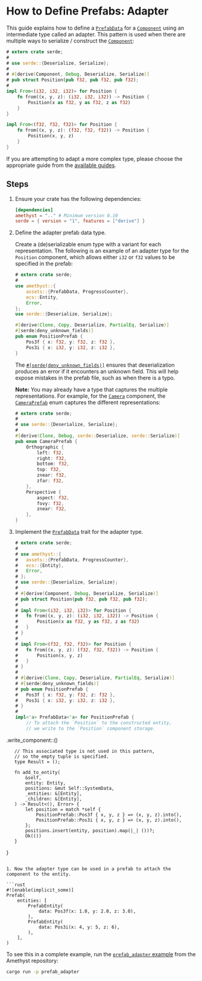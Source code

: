 # How to Define Prefabs: Adapter

This guide explains how to define a [`PrefabData`] for a [`Component`] using an intermediate type called an adapter. This pattern is used when there are multiple ways to serialize / construct the [`Component`]:

```rust
# extern crate serde;
# 
# use serde::{Deserialize, Serialize};
# 
# #[derive(Component, Debug, Deserialize, Serialize)]
# pub struct Position(pub f32, pub f32, pub f32);
# 
impl From<(i32, i32, i32)> for Position {
    fn from((x, y, z): (i32, i32, i32)) -> Position {
        Position(x as f32, y as f32, z as f32)
    }
}

impl From<(f32, f32, f32)> for Position {
    fn from((x, y, z): (f32, f32, f32)) -> Position {
        Position(x, y, z)
    }
}
```

If you are attempting to adapt a more complex type, please choose the appropriate guide from the [available guides][bk_prefab_prelude].

## Steps

1. Ensure your crate has the following dependencies:

   ```toml
   [dependencies]
   amethyst = ".." # Minimum version 0.10
   serde = { version = "1", features = ["derive"] }
   ```

1. Define the adapter prefab data type.

   Create a (de)serializable enum type with a variant for each representation. The following is an example of an adapter type for the `Position` component, which allows either `i32` or `f32` values to be specified in the prefab:

   ```rust
   # extern crate serde;
   # 
   use amethyst::{
       assets::{PrefabData, ProgressCounter},
       ecs::Entity,
       Error,
   };
   use serde::{Deserialize, Serialize};

   #[derive(Clone, Copy, Deserialize, PartialEq, Serialize)]
   #[serde(deny_unknown_fields)]
   pub enum PositionPrefab {
       Pos3f { x: f32, y: f32, z: f32 },
       Pos3i { x: i32, y: i32, z: i32 },
   }
   ```

   The [`#[serde(deny_unknown_fields)]`][ser_unk] ensures that deserialization produces an error if it encounters an unknown field. This will help expose mistakes in the prefab file, such as when there is a typo.

   **Note:** You may already have a type that captures the multiple representations. For example, for the [`Camera`] component, the [`CameraPrefab`] enum captures the different representations:

   ```rust
   # extern crate serde;
   # 
   # use serde::{Deserialize, Serialize};
   # 
   #[derive(Clone, Debug, serde::Deserialize, serde::Serialize)]
   pub enum CameraPrefab {
       Orthographic {
           left: f32,
           right: f32,
           bottom: f32,
           top: f32,
           znear: f32,
           zfar: f32,
       },
       Perspective {
           aspect: f32,
           fovy: f32,
           znear: f32,
       },
   }
   ```

1. Implement the [`PrefabData`] trait for the adapter type.

   ```rust
   # extern crate serde;
   # 
   # use amethyst::{
   #   assets::{PrefabData, ProgressCounter},
   #   ecs::{Entity},
   #   Error,
   # };
   # use serde::{Deserialize, Serialize};
   # 
   # #[derive(Component, Debug, Deserialize, Serialize)]
   # pub struct Position(pub f32, pub f32, pub f32);
   # 
   # impl From<(i32, i32, i32)> for Position {
   #   fn from((x, y, z): (i32, i32, i32)) -> Position {
   #       Position(x as f32, y as f32, z as f32)
   #   }
   # }
   # 
   # impl From<(f32, f32, f32)> for Position {
   #   fn from((x, y, z): (f32, f32, f32)) -> Position {
   #       Position(x, y, z)
   #   }
   # }
   # 
   # #[derive(Clone, Copy, Deserialize, PartialEq, Serialize)]
   # #[serde(deny_unknown_fields)]
   # pub enum PositionPrefab {
   #   Pos3f { x: f32, y: f32, z: f32 },
   #   Pos3i { x: i32, y: i32, z: i32 },
   # }
   # 
   impl<'a> PrefabData<'a> for PositionPrefab {
       // To attach the `Position` to the constructed entity,
       // we write to the `Position` component storage.
   ```

.write\_component::<Position>()

```
   // This associated type is not used in this pattern,
   // so the empty tuple is specified.
   type Result = ();

   fn add_to_entity(
       &self,
       entity: Entity,
       positions: &mut Self::SystemData,
       _entities: &[Entity],
       _children: &[Entity],
   ) -> Result<(), Error> {
       let position = match *self {
           PositionPrefab::Pos3f { x, y, z } => (x, y, z).into(),
           PositionPrefab::Pos3i { x, y, z } => (x, y, z).into(),
       };
       positions.insert(entity, position).map(|_| ())?;
       Ok(())
   }
```

}

````

1. Now the adapter type can be used in a prefab to attach the component to the entity.

```rust
#![enable(implicit_some)]
Prefab(
    entities: [
        PrefabEntity(
            data: Pos3f(x: 1.0, y: 2.0, z: 3.0),
        ),
        PrefabEntity(
            data: Pos3i(x: 4, y: 5, z: 6),
        ),
    ],
)
````

To see this in a complete example, run the [`prefab_adapter` example][repo_prefab_adapter] from the Amethyst repository:

```bash
cargo run -p prefab_adapter
```

[bk_prefab_prelude]: how_to_define_prefabs_prelude.html
[repo_prefab_adapter]: https://github.com/amethyst/amethyst/tree/master/examples/prefab_adapter
[ser_unk]: https://serde.rs/container-attrs.html#deny_unknown_fields
[`cameraprefab`]: https://docs.amethyst.rs/master/amethyst_rendy/camera/enum.CameraPrefab.html
[`camera`]: https://docs.amethyst.rs/master/amethyst_rendy/camera/struct.Camera.html
[`component`]: https://docs.rs/specs/~0.16/specs/trait.Component.html
[`prefabdata`]: https://docs.amethyst.rs/master/amethyst_assets/trait.PrefabData.html
